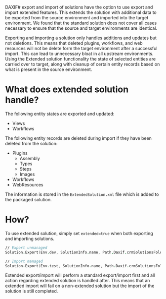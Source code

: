 DAXIF# export and import of solutions have the option to use export and import extended features. This extends the solution with additional data to be exported from the source environment and imported into the target environment. We found that the standard solution does not cover all cases necessary to ensure that the source and target environments are identical. 

Exporting and importing a solution only handles additions and updates but not deletions. This means that deleted plugins, workflows, and web resources will not be delete form the target environment after a successful import. This can lead to unnecessary bloat in all upstream environments. Using the Extended solution functionality the state of selected entities are carried over to target, along with cleanup of certain entity records based on what is present in the source environment.

# What does extended solution handle?
The following entity states are exported and updated:
* Views
* Workflows

The following entity records are deleted during import if they have been deleted from the solution:
* Plugins
  * Assembly
  * Types
  * Steps
  * Images
* Workflows
* WebResources

The information is stored in the `ExtendedSolution.xml` file which is added to the packaged solution.

# How?
To use extended solution, simply set `extended=true` when both exporting and importing solutions.

```fsharp
// Export unmanaged
Solution.Export(Env.dev, SolutionInfo.name, Path.Daxif.crmSolutionsFolder, managed = false, extended = true)

// Import managed
Solution.Export(Env.test, SolutionInfo.name, Path.Daxif.crmSolutionsFolder, managed = false, extended = true)
```

Extended export/import will perform a standard export/import first and all action regarding extended solution is handled after. 
This means that an extended import will fail on a non-extended solution but the import of the solution is still completed.